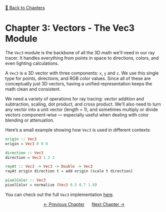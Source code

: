 [🔗 Back to Chapters](/README.md#-chapters)

# Chapter 3: Vectors - The Vec3 Module

The `Vec3` module is the backbone of all the 3D math we'll need in our ray tracer. It handles everything from points in space to directions, colors, and even lighting calculations.

A `Vec3` is a 3D vector with three components: `x`, `y` and `z`. We use this single type for points, directions, and RGB color values. Since all of these are conceptually just 3D vectors, having a unified representation keeps the math clean and consistent.

We need a variety of operations for ray tracing: vector addition and subtraction, scaling, dot product, and cross product. We'll also need to turn any vector into a unit vector (length = 1), and sometimes multiply or divide vectors component-wise — especially useful when dealing with color blending or attenuation.

Here’s a small example showing how `Vec3` is used in different contexts:

```haskell
origin :: Vec3
origin = Vec3 0 0 0

direction :: Vec3
direction = Vec3 1 2 3

rayAt :: Vec3 -> Vec3 -> Double -> Vec3
rayAt origin direction t = add origin (scale t direction)

pixelColor :: Vec3
pixelColor = normalize (Vec3 0.5 0.7 1.0)
```

You can check out the full `Vec3` implementation [here](/app/Core/Vec3.hs).

<div align="center">
  <a href="./02_progress_bar.md">← Previous Chapter</a>&nbsp;&nbsp;&nbsp;&nbsp;&nbsp;
  <a href="./04_circle.md">Next Chapter →</a>
</div>
